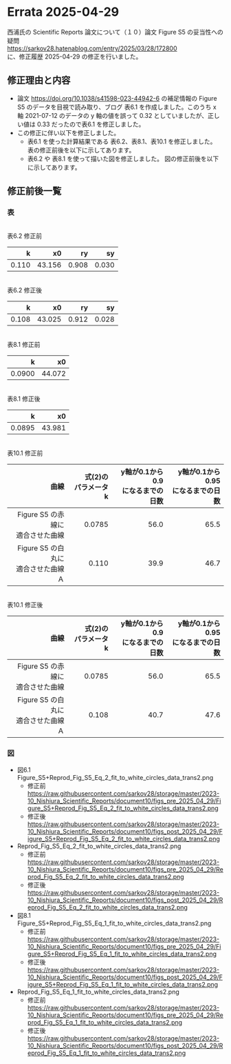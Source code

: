 # Errata 2025-04-29
西浦氏の Scientific Reports 論文について（１０）論文 Figure S5 の妥当性への疑問<br>
https://sarkov28.hatenablog.com/entry/2025/03/28/172800<br>
に、修正履歴 2025-04-29 の修正を行いました。

## 修正理由と内容
- 論文 https://doi.org/10.1038/s41598-023-44942-6 の補足情報の Figure S5 のデータを目視で読み取り、ブログ 表6.1 を作成しました。このうち x 軸 2021-07-12 のデータの y 軸の値を誤って 0.32 としていましたが、正しい値は 0.33 だったので表6.1 を修正しました。
- この修正に伴い以下を修正しました。
  - 表6.1 を使った計算結果である 表6.2、表8.1、表10.1 を修正しました。<br>
    表の修正前後を以下に示してあります。
  - 表6.2 や 表8.1 を使って描いた図を修正しました。
    図の修正前後を以下に示してあります。

## 修正前後一覧
### 表
<br>
表6.2 修正前

|    k|    x0|   ry|   sy|
|----:|-----:|----:|----:|
|0.110|43.156|0.908|0.030|

<br>
表6.2 修正後

|    k|    x0|   ry|   sy|
|----:|-----:|----:|----:|
|0.108|43.025|0.912|0.028|

<br>
表8.1 修正前

|     k|    x0|
|-----:|-----:|
|0.0900|44.072|

<br>
表8.1 修正後

|     k|    x0|
|-----:|-----:|
|0.0895|43.981|

<br>
表10.1 修正前

|曲線|式(2)の<br>パラメータ k|y軸が0.1から0.9<br>になるまでの日数|y軸が0.1から0.95<br>になるまでの日数|
|---:|----:|----:|----:|
|Figure S5 の赤線に<br>適合させた曲線|0.0785|56.0|65.5|
|Figure S5 の白丸に<br>適合させた曲線Ａ|0.110|39.9|46.7|

<br>
表10.1 修正後

|曲線|式(2)の<br>パラメータ k|y軸が0.1から0.9<br>になるまでの日数|y軸が0.1から0.95<br>になるまでの日数|
|---:|----:|----:|----:|
|Figure S5 の赤線に<br>適合させた曲線|0.0785|56.0|65.5|
|Figure S5 の白丸に<br>適合させた曲線Ａ|0.108|40.7|47.6|

### 図
- 図6.1<br>
  Figure_S5+Reprod_Fig_S5_Eq_2_fit_to_white_circles_data_trans2.png
  - 修正前 https://raw.githubusercontent.com/sarkov28/storage/master/2023-10_Nishiura_Scientific_Reports/document10/figs_pre_2025_04_29/Figure_S5+Reprod_Fig_S5_Eq_2_fit_to_white_circles_data_trans2.png
  - 修正後 https://raw.githubusercontent.com/sarkov28/storage/master/2023-10_Nishiura_Scientific_Reports/document10/figs_post_2025_04_29/Figure_S5+Reprod_Fig_S5_Eq_2_fit_to_white_circles_data_trans2.png
- Reprod_Fig_S5_Eq_2_fit_to_white_circles_data_trans2.png
  - 修正前 https://raw.githubusercontent.com/sarkov28/storage/master/2023-10_Nishiura_Scientific_Reports/document10/figs_pre_2025_04_29/Reprod_Fig_S5_Eq_2_fit_to_white_circles_data_trans2.png
  - 修正後 https://raw.githubusercontent.com/sarkov28/storage/master/2023-10_Nishiura_Scientific_Reports/document10/figs_post_2025_04_29/Reprod_Fig_S5_Eq_2_fit_to_white_circles_data_trans2.png
- 図8.1<br>
  Figure_S5+Reprod_Fig_S5_Eq_1_fit_to_white_circles_data_trans2.png
  - 修正前 https://raw.githubusercontent.com/sarkov28/storage/master/2023-10_Nishiura_Scientific_Reports/document10/figs_pre_2025_04_29/Figure_S5+Reprod_Fig_S5_Eq_1_fit_to_white_circles_data_trans2.png
  - 修正後 https://raw.githubusercontent.com/sarkov28/storage/master/2023-10_Nishiura_Scientific_Reports/document10/figs_post_2025_04_29/Figure_S5+Reprod_Fig_S5_Eq_1_fit_to_white_circles_data_trans2.png
- Reprod_Fig_S5_Eq_1_fit_to_white_circles_data_trans2.png
  - 修正前 https://raw.githubusercontent.com/sarkov28/storage/master/2023-10_Nishiura_Scientific_Reports/document10/figs_pre_2025_04_29/Reprod_Fig_S5_Eq_1_fit_to_white_circles_data_trans2.png
  - 修正後 https://raw.githubusercontent.com/sarkov28/storage/master/2023-10_Nishiura_Scientific_Reports/document10/figs_post_2025_04_29/Reprod_Fig_S5_Eq_1_fit_to_white_circles_data_trans2.png

